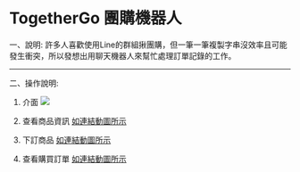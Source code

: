 # TogetherGo 團購機器人
一、說明:
許多人喜歡使用Line的群組揪團購，但一筆一筆複製字串沒效率且可能發生衝突，所以發想出用聊天機器人來幫忙處理訂單記錄的工作。

---

二、操作說明:
1. 介面
![](https://i.imgur.com/1dpQKA0.jpg)

2. 查看商品資訊
[如連結動圖所示](https://imgur.com/a/TYOkgka)
3. 下訂商品
[如連結動圖所示](https://imgur.com/a/InrUOpf)
4. 查看購買訂單
[如連結動圖所示](https://imgur.com/3csRlyM)